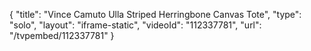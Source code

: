 {
    "title": "Vince Camuto Ulla Striped Herringbone Canvas Tote",
    "type": "solo",
    "layout": "iframe-static",
    "videoId": "112337781",
    "url": "\/tvpembed\/112337781"
}